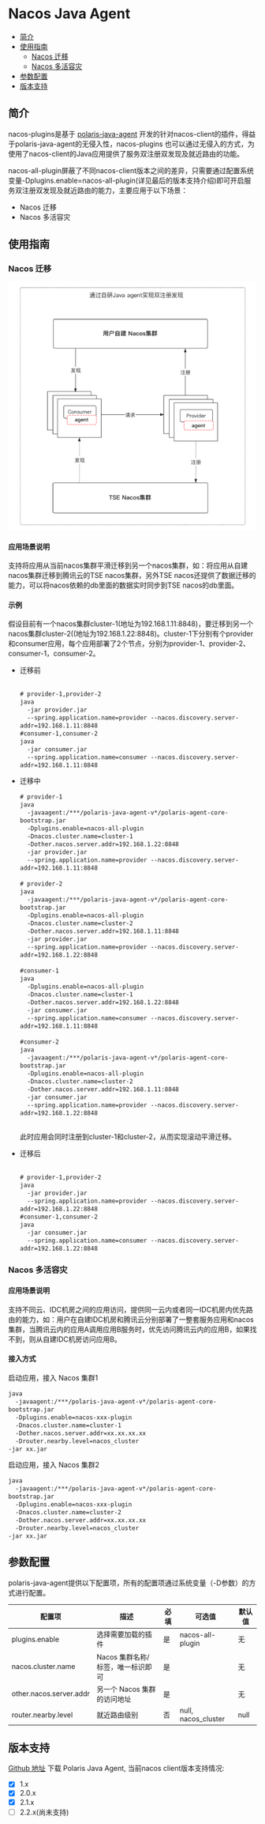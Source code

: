 # Nacos Java Agent

- [简介](#简介)
- [使用指南](#使用指南)
  - [Nacos 迁移](#nacos-迁移)
  - [Nacos 多活容灾](#nacos-多活容灾)
- [参数配置](#参数配置)
- [版本支持](#版本支持)

## 简介

nacos-plugins是基于 [polaris-java-agent](../../../README-zh.md) 开发的针对nacos-client的插件，得益于polaris-java-agent的无侵入性，nacos-plugins 也可以通过无侵入的方式，为使用了nacos-client的Java应用提供了服务双注册双发现及就近路由的功能。

nacos-all-plugin屏蔽了不同nacos-client版本之间的差异，只需要通过配置系统变量-Dplugins.enable=nacos-all-plugin(详见最后的版本支持介绍)即可开启服务双注册双发现及就近路由的能力，主要应用于以下场景：

- Nacos 迁移
- Nacos 多活容灾

## 使用指南

### Nacos 迁移

![](pic/nacos-double-registry.png)

#### 应用场景说明
支持将应用从当前nacos集群平滑迁移到另一个nacos集群，如：将应用从自建nacos集群迁移到腾讯云的TSE nacos集群，另外TSE nacos还提供了数据迁移的能力，可以将nacos依赖的db里面的数据实时同步到TSE nacos的db里面。

#### 示例

假设目前有一个nacos集群cluster-1(地址为192.168.1.11:8848)，要迁移到另一个nacos集群cluster-2((地址为192.168.1.22:8848)。cluster-1下分别有个provider和consumer应用，每个应用部署了2个节点，分别为provider-1、provider-2、consumer-1，consumer-2。

* 迁移前

  ```shell
  
  # provider-1,provider-2
  java 
  	-jar provider.jar 
  	--spring.application.name=provider --nacos.discovery.server-addr=192.168.1.11:8848
  #consumer-1,consumer-2 
  java 
  	-jar consumer.jar 
  	--spring.application.name=consumer --nacos.discovery.server-addr=192.168.1.11:8848
  
  ```

* 迁移中

  ```shell
  # provider-1
  java 
    -javaagent:/***/polaris-java-agent-v*/polaris-agent-core-bootstrap.jar
    -Dplugins.enable=nacos-all-plugin  
    -Dnacos.cluster.name=cluster-1
    -Dother.nacos.server.addr=192.168.1.22:8848
  	-jar provider.jar 
  	--spring.application.name=provider --nacos.discovery.server-addr=192.168.1.11:8848
  	
  # provider-2
  java 
    -javaagent:/***/polaris-java-agent-v*/polaris-agent-core-bootstrap.jar
    -Dplugins.enable=nacos-all-plugin  
    -Dnacos.cluster.name=cluster-2
    -Dother.nacos.server.addr=192.168.1.11:8848
  	-jar provider.jar 
  	--spring.application.name=provider --nacos.discovery.server-addr=192.168.1.22:8848	
  
  #consumer-1
  java 
    -Dplugins.enable=nacos-all-plugin  
    -Dnacos.cluster.name=cluster-1
    -Dother.nacos.server.addr=192.168.1.22:8848
  	-jar consumer.jar 
  	--spring.application.name=consumer --nacos.discovery.server-addr=192.168.1.11:8848
  	
  #consumer-2
  java 
    -javaagent:/***/polaris-java-agent-v*/polaris-agent-core-bootstrap.jar
    -Dplugins.enable=nacos-all-plugin  
    -Dnacos.cluster.name=cluster-2
    -Dother.nacos.server.addr=192.168.1.11:8848
  	-jar consumer.jar 
  	--spring.application.name=provider --nacos.discovery.server-addr=192.168.1.22:8848
  	
  ```

  此时应用会同时注册到cluster-1和cluster-2，从而实现滚动平滑迁移。

* 迁移后

  ```shell
  
  # provider-1,provider-2
  java 
  	-jar provider.jar 
  	--spring.application.name=provider --nacos.discovery.server-addr=192.168.1.22:8848
  #consumer-1,consumer-2 
  java 
  	-jar consumer.jar 
  	--spring.application.name=consumer --nacos.discovery.server-addr=192.168.1.22:8848
  ```



### Nacos 多活容灾

#### 应用场景说明

支持不同云、IDC机房之间的应用访问，提供同一云内或者同一IDC机房内优先路由的能力，如：用户在自建IDC机房和腾讯云分别部署了一整套服务应用和nacos集群，当腾讯云内的应用A调用应用B服务时，优先访问腾讯云内的应用B，如果找不到，则从自建IDC机房访问应用B。
#### 接入方式

启动应用，接入 Nacos 集群1

```shell
java
  -javaagent:/***/polaris-java-agent-v*/polaris-agent-core-bootstrap.jar
  -Dplugins.enable=nacos-xxx-plugin
  -Dnacos.cluster.name=cluster-1
  -Dother.nacos.server.addr=xx.xx.xx.xx
  -Drouter.nearby.level=nacos_cluster
-jar xx.jar
```

启动应用，接入 Nacos 集群2

```shell
java
  -javaagent:/***/polaris-java-agent-v*/polaris-agent-core-bootstrap.jar
  -Dplugins.enable=nacos-xxx-plugin
  -Dnacos.cluster.name=cluster-2
  -Dother.nacos.server.addr=xx.xx.xx.xx
  -Drouter.nearby.level=nacos_cluster
-jar xx.jar
```

## 参数配置

polaris-java-agent提供以下配置项，所有的配置项通过系统变量（-D参数）的方式进行配置。

| 配置项                  | 描述                              | 必填 | 可选值              | 默认值 |
| ----------------------- | --------------------------------- | ---- | ------------------- | ------ |
| plugins.enable          | 选择需要加载的插件                | 是   | nacos-all-plugin    | 无     |
| nacos.cluster.name      | Nacos 集群名称/标签，唯一标识即可 | 是   |                     | 无     |
| other.nacos.server.addr | 另一个 Nacos 集群的访问地址       | 是   |                     | 无     |
| router.nearby.level     | 就近路由级别                      | 否   | null, nacos_cluster | null   |

## 版本支持
[Github 地址](https://github.com/polarismesh/polaris-java-agent/releases)
下载 Polaris Java Agent,
当前nacos client版本支持情况:

- [x] 1.x
- [x] 2.0.x
- [x] 2.1.x
- [ ] 2.2.x(尚未支持)